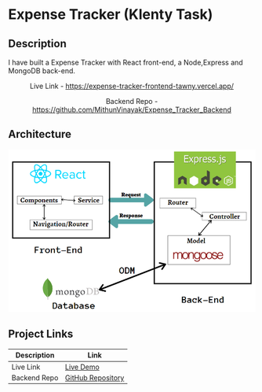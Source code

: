 # Expense Tracker (Klenty Task)

## Description

I have built a Expense Tracker with React front-end, a Node,Express and MongoDB back-end.

<center>

Live Link - https://expense-tracker-frontend-tawny.vercel.app/

Backend Repo - https://github.com/MithunVinayak/Expense_Tracker_Backend

</center>

## Architecture
![Untitled-2023-09-27-1803](https://github.com/MithunVinayak/Expense_Tracker_Backend/blob/main/ExpenseTracker%20Architecture.png)

## Project Links

| Description  | Link                                                                    |
| ------------ | ----------------------------------------------------------------------- |
| Live Link    | [Live Demo](https://expense-tracker-frontend-tawny.vercel.app/)          |
| Backend Repo | [GitHub Repository](https://github.com/MithunVinayak/Expense_Tracker_Backend) |
